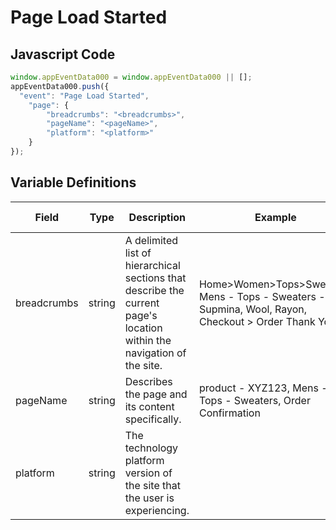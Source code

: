 # Page Load Started

### 

## Javascript Code
```js
window.appEventData000 = window.appEventData000 || [];
appEventData000.push({
  "event": "Page Load Started",
    "page": {
        "breadcrumbs": "<breadcrumbs>",
        "pageName": "<pageName>",
        "platform": "<platform>"
    }
});
```

## Variable Definitions

|Field|Type|Description|Example|Pattern|Min Length|Max Length|Minimum|Maximum|Multiple Of|
| --- | --- | --- | --- | --- | --- | --- | --- | --- | --- |
|breadcrumbs|string|A delimited list of hierarchical sections that describe the current page's location within the navigation of the site.|Home&gt;Women&gt;Tops&gt;Sweaters, Mens - Tops - Sweaters - Supmina, Wool, Rayon, Checkout &gt; Order Thank You|||||||
|pageName|string|Describes the page and its content specifically. |product - XYZ123, Mens - Tops - Sweaters, Order Confirmation|||||||
|platform|string|The technology platform version of the site that the user is experiencing.||||||||




